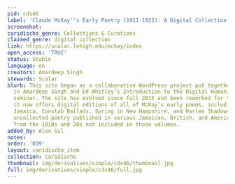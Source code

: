 ```yaml
---
pid: cds46
label: 'Claude McKay''s Early Poetry (1911-1922): A Digital Collection'
screenshot: 
caridischo_genre: Collections & Curations
claimed_genre: digital collection
link: https://scalar.lehigh.edu/mckay/index
open_access: 'TRUE'
status: Stable
language: en
creators: Amardeep Singh
stewards: Scalar
blurb: This site began as a collaborative WordPress project put together by students
  in Amardeep Singh and Ed Whitley’s Introduction to the Digital Humanities graduate
  seminar. The site has evolved since fall 2015 and been reworked for the Scalar platform;
  it now offers digital editions of all of McKay’s early poems, including Songs of
  Jamaica, Constab Ballads, Spring in New Hampshire, and Harlem Shadows, as well as
  uncollected poetry published in various Jamaican, British, and American magazines
  from the 1910s and 20s not included in those volumes.
added_by: Alex Gil
notes: 
order: '039'
layout: caridischo_item
collection: caridischo
thumbnail: img/derivatives/simple/cds46/thumbnail.jpg
full: img/derivatives/simple/cds46/full.jpg
---
```

